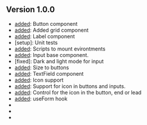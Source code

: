 ## Version 1.0.0

-   [added]: Button component
-   [added]: Added grid component
-   [added]: Label component
-   [setup]: Unit tests
-   [added]: Scripts to mount evirontments
-   [added]: Input base component.
-   [fixed]: Dark and light mode for input
-   [added]: Size to buttons
-   [added]: TextField component
-   [added]: Icon support
-   [added]: Support for icon in buttons and inputs.
-   [added]: Control for the icon in the button, end or lead
-   [added]: useForm hook
-   [added]: IconButton
-   [added]: PasswordField
-   [added]: SelectField
